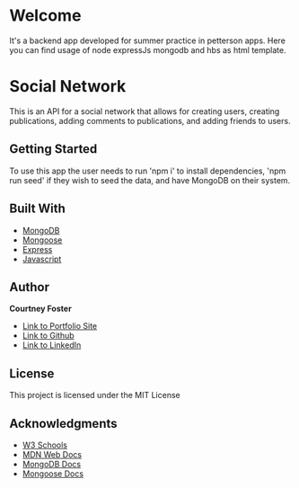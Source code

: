 # Welcome
It's a backend app developed for summer practice in petterson apps. Here you can find usage of node expressJs mongodb and hbs as html template.

# Social Network

This is an API for a social network that allows for creating users, creating publications, adding comments to publications, and adding friends to users. 


## Getting Started

To use this app the user needs to run 'npm i' to install dependencies, 'npm run seed' if they wish to seed the data, and have MongoDB on their system.

## Built With

* [MongoDB](https://docs.mongodb.com/)
* [Mongoose](https://mongoosejs.com/docs/api.html)
* [Express](https://www.npmjs.com/package/express)
* [Javascript](https://developer.mozilla.org/en-US/docs/Web/JavaScript)


## Author

**Courtney Foster** 

- [Link to Portfolio Site](https://cfoster121.github.io/portfolio-3/)
- [Link to Github](https://github.com/cfoster121)
- [Link to LinkedIn](https://www.linkedin.com/in/courtney-foster-0b364575/)


## License

This project is licensed under the MIT License 

## Acknowledgments

* [W3 Schools](https://www.w3schools.com/)
* [MDN Web Docs](https://developer.mozilla.org/en-US/)
* [MongoDB Docs](https://docs.mongodb.com/)
* [Mongoose Docs](https://mongoosejs.com/docs/api.html)
